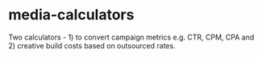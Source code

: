 # media-calculators

Two calculators - 1) to convert campaign metrics e.g. CTR, CPM, CPA and 2) creative build costs based on outsourced rates.